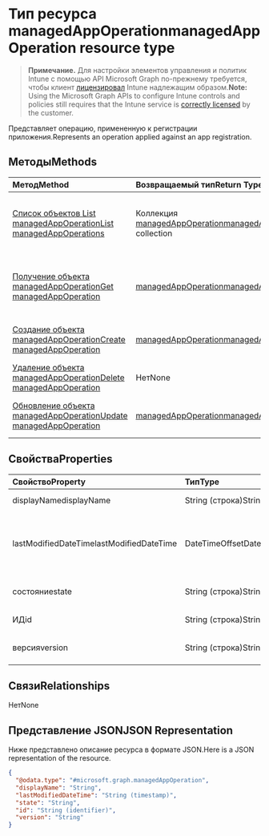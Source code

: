 # <a name="managedappoperation-resource-type"></a><span data-ttu-id="c34c3-101">Тип ресурса managedAppOperation</span><span class="sxs-lookup"><span data-stu-id="c34c3-101">managedAppOperation resource type</span></span>

> <span data-ttu-id="c34c3-102">**Примечание.** Для настройки элементов управления и политик Intune с помощью API Microsoft Graph по-прежнему требуется, чтобы клиент [лицензировал](https://go.microsoft.com/fwlink/?linkid=839381) Intune надлежащим образом.</span><span class="sxs-lookup"><span data-stu-id="c34c3-102">**Note:** Using the Microsoft Graph APIs to configure Intune controls and policies still requires that the Intune service is [correctly licensed](https://go.microsoft.com/fwlink/?linkid=839381) by the customer.</span></span>

<span data-ttu-id="c34c3-103">Представляет операцию, примененную к регистрации приложения.</span><span class="sxs-lookup"><span data-stu-id="c34c3-103">Represents an operation applied against an app registration.</span></span>
## <a name="methods"></a><span data-ttu-id="c34c3-104">Методы</span><span class="sxs-lookup"><span data-stu-id="c34c3-104">Methods</span></span>
|<span data-ttu-id="c34c3-105">Метод</span><span class="sxs-lookup"><span data-stu-id="c34c3-105">Method</span></span>|<span data-ttu-id="c34c3-106">Возвращаемый тип</span><span class="sxs-lookup"><span data-stu-id="c34c3-106">Return Type</span></span>|<span data-ttu-id="c34c3-107">Описание</span><span class="sxs-lookup"><span data-stu-id="c34c3-107">Description</span></span>|
|:---|:---|:---|
|[<span data-ttu-id="c34c3-108">Список объектов List managedAppOperation</span><span class="sxs-lookup"><span data-stu-id="c34c3-108">List managedAppOperations</span></span>](../api/intune_mam_managedappoperation_list.md)|<span data-ttu-id="c34c3-109">Коллекция [managedAppOperation](../resources/intune_mam_managedappoperation.md)</span><span class="sxs-lookup"><span data-stu-id="c34c3-109">[managedAppOperation](../resources/intune_mam_managedappoperation.md) collection</span></span>|<span data-ttu-id="c34c3-110">Список свойств и связей объектов [managedAppOperation](../resources/intune_mam_managedappoperation.md).</span><span class="sxs-lookup"><span data-stu-id="c34c3-110">List properties and relationships of the [managedAppOperation](../resources/intune_mam_managedappoperation.md) objects.</span></span>|
|[<span data-ttu-id="c34c3-111">Получение объекта managedAppOperation</span><span class="sxs-lookup"><span data-stu-id="c34c3-111">Get managedAppOperation</span></span>](../api/intune_mam_managedappoperation_get.md)|[<span data-ttu-id="c34c3-112">managedAppOperation</span><span class="sxs-lookup"><span data-stu-id="c34c3-112">managedAppOperation</span></span>](../resources/intune_mam_managedappoperation.md)|<span data-ttu-id="c34c3-113">Чтение свойств и связей объекта [managedAppOperation](../resources/intune_mam_managedappoperation.md).</span><span class="sxs-lookup"><span data-stu-id="c34c3-113">Read properties and relationships of the [managedAppOperation](../resources/intune_mam_managedappoperation.md) object.</span></span>|
|[<span data-ttu-id="c34c3-114">Создание объекта managedAppOperation</span><span class="sxs-lookup"><span data-stu-id="c34c3-114">Create managedAppOperation</span></span>](../api/intune_mam_managedappoperation_create.md)|[<span data-ttu-id="c34c3-115">managedAppOperation</span><span class="sxs-lookup"><span data-stu-id="c34c3-115">managedAppOperation</span></span>](../resources/intune_mam_managedappoperation.md)|<span data-ttu-id="c34c3-116">Создание объекта [managedAppOperation](../resources/intune_mam_managedappoperation.md).</span><span class="sxs-lookup"><span data-stu-id="c34c3-116">Create a new [managedAppOperation](../resources/intune_mam_managedappoperation.md) object.</span></span>|
|[<span data-ttu-id="c34c3-117">Удаление объекта managedAppOperation</span><span class="sxs-lookup"><span data-stu-id="c34c3-117">Delete managedAppOperation</span></span>](../api/intune_mam_managedappoperation_delete.md)|<span data-ttu-id="c34c3-118">Нет</span><span class="sxs-lookup"><span data-stu-id="c34c3-118">None</span></span>|<span data-ttu-id="c34c3-119">Удаляет объекта [managedAppOperation](../resources/intune_mam_managedappoperation.md).</span><span class="sxs-lookup"><span data-stu-id="c34c3-119">Deletes a [managedAppOperation](../resources/intune_mam_managedappoperation.md).</span></span>|
|[<span data-ttu-id="c34c3-120">Обновление объекта managedAppOperation</span><span class="sxs-lookup"><span data-stu-id="c34c3-120">Update managedAppOperation</span></span>](../api/intune_mam_managedappoperation_update.md)|[<span data-ttu-id="c34c3-121">managedAppOperation</span><span class="sxs-lookup"><span data-stu-id="c34c3-121">managedAppOperation</span></span>](../resources/intune_mam_managedappoperation.md)|<span data-ttu-id="c34c3-122">Обновление свойств объекта [managedAppOperation](../resources/intune_mam_managedappoperation.md).</span><span class="sxs-lookup"><span data-stu-id="c34c3-122">Update the properties of a [managedAppOperation](../resources/intune_mam_managedappoperation.md) object.</span></span>|

## <a name="properties"></a><span data-ttu-id="c34c3-123">Свойства</span><span class="sxs-lookup"><span data-stu-id="c34c3-123">Properties</span></span>
|<span data-ttu-id="c34c3-124">Свойство</span><span class="sxs-lookup"><span data-stu-id="c34c3-124">Property</span></span>|<span data-ttu-id="c34c3-125">Тип</span><span class="sxs-lookup"><span data-stu-id="c34c3-125">Type</span></span>|<span data-ttu-id="c34c3-126">Описание</span><span class="sxs-lookup"><span data-stu-id="c34c3-126">Description</span></span>|
|:---|:---|:---|
|<span data-ttu-id="c34c3-127">displayName</span><span class="sxs-lookup"><span data-stu-id="c34c3-127">displayName</span></span>|<span data-ttu-id="c34c3-128">String (строка)</span><span class="sxs-lookup"><span data-stu-id="c34c3-128">String</span></span>|<span data-ttu-id="c34c3-129">Имя операции.</span><span class="sxs-lookup"><span data-stu-id="c34c3-129">The operation name.</span></span>|
|<span data-ttu-id="c34c3-130">lastModifiedDateTime</span><span class="sxs-lookup"><span data-stu-id="c34c3-130">lastModifiedDateTime</span></span>|<span data-ttu-id="c34c3-131">DateTimeOffset</span><span class="sxs-lookup"><span data-stu-id="c34c3-131">DateTimeOffset</span></span>|<span data-ttu-id="c34c3-132">Время последнего изменения операции для приложения.</span><span class="sxs-lookup"><span data-stu-id="c34c3-132">The last time the app operation was modified.</span></span>|
|<span data-ttu-id="c34c3-133">состояние</span><span class="sxs-lookup"><span data-stu-id="c34c3-133">state</span></span>|<span data-ttu-id="c34c3-134">String (строка)</span><span class="sxs-lookup"><span data-stu-id="c34c3-134">String</span></span>|<span data-ttu-id="c34c3-135">Текущее состояние операции</span><span class="sxs-lookup"><span data-stu-id="c34c3-135">The current state of the operation</span></span>|
|<span data-ttu-id="c34c3-136">ИД</span><span class="sxs-lookup"><span data-stu-id="c34c3-136">id</span></span>|<span data-ttu-id="c34c3-137">String (строка)</span><span class="sxs-lookup"><span data-stu-id="c34c3-137">String</span></span>|<span data-ttu-id="c34c3-138">Ключ объекта.</span><span class="sxs-lookup"><span data-stu-id="c34c3-138">Key of the entity.</span></span>|
|<span data-ttu-id="c34c3-139">версия</span><span class="sxs-lookup"><span data-stu-id="c34c3-139">version</span></span>|<span data-ttu-id="c34c3-140">String (строка)</span><span class="sxs-lookup"><span data-stu-id="c34c3-140">String</span></span>|<span data-ttu-id="c34c3-141">Версия объекта.</span><span class="sxs-lookup"><span data-stu-id="c34c3-141">Version of the entity.</span></span>|

## <a name="relationships"></a><span data-ttu-id="c34c3-142">Связи</span><span class="sxs-lookup"><span data-stu-id="c34c3-142">Relationships</span></span>
<span data-ttu-id="c34c3-143">Нет</span><span class="sxs-lookup"><span data-stu-id="c34c3-143">None</span></span>
## <a name="json-representation"></a><span data-ttu-id="c34c3-144">Представление JSON</span><span class="sxs-lookup"><span data-stu-id="c34c3-144">JSON Representation</span></span>
<span data-ttu-id="c34c3-145">Ниже представлено описание ресурса в формате JSON.</span><span class="sxs-lookup"><span data-stu-id="c34c3-145">Here is a JSON representation of the resource.</span></span>
<!--{
  "blockType": "resource",
  "baseType": "microsoft.graph.entity",
  "keyProperty": "id",
  "@odata.type": "microsoft.graph.managedAppOperation"
}-->
``` json
{
  "@odata.type": "#microsoft.graph.managedAppOperation",
  "displayName": "String",
  "lastModifiedDateTime": "String (timestamp)",
  "state": "String",
  "id": "String (identifier)",
  "version": "String"
}
```








